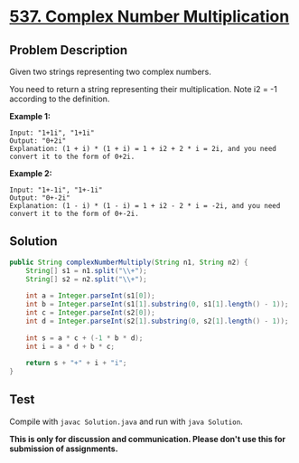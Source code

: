 # [537. Complex Number Multiplication][title]

## Problem Description

Given two strings representing two complex numbers.

You need to return a string representing their multiplication. Note i2 = -1 according to the definition.

**Example 1:**

```
Input: "1+1i", "1+1i"
Output: "0+2i"
Explanation: (1 + i) * (1 + i) = 1 + i2 + 2 * i = 2i, and you need convert it to the form of 0+2i.
```

**Example 2:**

```
Input: "1+-1i", "1+-1i"
Output: "0+-2i"
Explanation: (1 - i) * (1 - i) = 1 + i2 - 2 * i = -2i, and you need convert it to the form of 0+-2i.
```

## Solution


```java
public String complexNumberMultiply(String n1, String n2) {
    String[] s1 = n1.split("\\+");
    String[] s2 = n2.split("\\+");
    
    int a = Integer.parseInt(s1[0]);
    int b = Integer.parseInt(s1[1].substring(0, s1[1].length() - 1));
    int c = Integer.parseInt(s2[0]);
    int d = Integer.parseInt(s2[1].substring(0, s2[1].length() - 1));
    
    int s = a * c + (-1 * b * d);
    int i = a * d + b * c;
    
    return s + "+" + i + "i";
}
```

## Test

Compile with `javac Solution.java` and run with `java Solution`.

**This is only for discussion and communication. Please don't use this for submission of assignments.**

[title]: https://leetcode.com/problems/complex-number-multiplication/